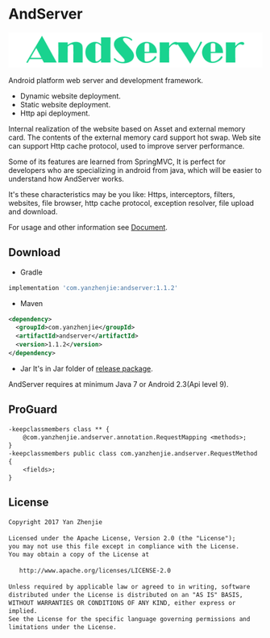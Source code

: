 # AndServer
![Logo](/image/logo.png)

Android platform web server and development framework.  

* Dynamic website deployment.
* Static website deployment.
* Http api deployment.

Internal realization of the website based on Asset and external memory card. The contents of the external memory card support hot swap. Web site can support Http cache protocol, used to improve server performance.  

Some of its features are learned from SpringMVC, It is perfect for developers who are specializing in android from java, which will be easier to understand how AndServer works.  

It's these characteristics may be you like: Https, interceptors, filters, websites, file browser, http cache protocol, exception resolver, file upload and download.  

For usage and other information see [Document](http://yanzhenjie.github.io/AndServer).  

## Download
* Gradle
```groovy
implementation 'com.yanzhenjie:andserver:1.1.2'
```

* Maven
```xml
<dependency>
  <groupId>com.yanzhenjie</groupId>
  <artifactId>andserver</artifactId>
  <version>1.1.2</version>
</dependency>
```

* Jar
It's in Jar folder of [release package](https://github.com/yanzhenjie/AndServer/releases/tag/1.1.2).  

AndServer requires at minimum Java 7 or Android 2.3(Api level 9).

## ProGuard
```
-keepclassmembers class ** {
    @com.yanzhenjie.andserver.annotation.RequestMapping <methods>;
}
-keepclassmembers public class com.yanzhenjie.andserver.RequestMethod {
    <fields>;
}
```

## License
```text
Copyright 2017 Yan Zhenjie

Licensed under the Apache License, Version 2.0 (the "License");
you may not use this file except in compliance with the License.
You may obtain a copy of the License at

   http://www.apache.org/licenses/LICENSE-2.0

Unless required by applicable law or agreed to in writing, software
distributed under the License is distributed on an "AS IS" BASIS,
WITHOUT WARRANTIES OR CONDITIONS OF ANY KIND, either express or implied.
See the License for the specific language governing permissions and
limitations under the License.
```